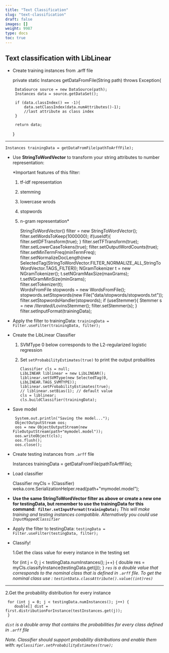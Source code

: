 ```yaml
---
title: "Text Classification"
slug: "text-classification"
draft: false
images: []
weight: 9987
type: docs
toc: true
---
```


## Text classification with LibLinear
 - Create training instances from .arff file


    private static Instances getDataFromFile(String path) throws Exception{

        DataSource source = new DataSource(path);
        Instances data = source.getDataSet();
        
        if (data.classIndex() == -1){
            data.setClassIndex(data.numAttributes()-1);
            //last attribute as class index
        }
        
        return data;    
    }


----------

    Instances trainingData = getDataFromFile(pathToArffFile);

- Use **StringToWordVector** to transform your string attributes to number representation:

    *Important features of this filter:
       
    1. tf-idf representation
    2. stemming
    3. lowercase wrods
    4. stopwords
    5. n-gram representation*


        StringToWordVector() filter = new StringToWordVector();    
        filter.setWordsToKeep(1000000);
        if(useIdf){
            filter.setIDFTransform(true);
        }
        filter.setTFTransform(true);
        filter.setLowerCaseTokens(true);
        filter.setOutputWordCounts(true);
        filter.setMinTermFreq(minTermFreq);
        filter.setNormalizeDocLength(new SelectedTag(StringToWordVector.FILTER_NORMALIZE_ALL,StringToWordVector.TAGS_FILTER));
        NGramTokenizer t = new NGramTokenizer();
        t.setNGramMaxSize(maxGrams);
        t.setNGramMinSize(minGrams);    
        filter.setTokenizer(t);     
        WordsFromFile stopwords = new WordsFromFile();
        stopwords.setStopwords(new File("data/stopwords/stopwords.txt"));
        filter.setStopwordsHandler(stopwords);
        if (useStemmer){
            Stemmer s = new /*Iterated*/LovinsStemmer();
            filter.setStemmer(s);
        }
        filter.setInputFormat(trainingData);

 - Apply the filter to trainingData: `trainingData = Filter.useFilter(trainingData, filter); `

 - Create the LibLinear Classifier

     1. SVMType 0 below corresponds to the L2-regularized logistic regression
     2. Set `setProbabilityEstimates(true)` to print the output probalities

            
            Classifier cls = null;
            LibLINEAR liblinear = new LibLINEAR();
            liblinear.setSVMType(new SelectedTag(0, LibLINEAR.TAGS_SVMTYPE));
            liblinear.setProbabilityEstimates(true);
            // liblinear.setBias(1); // default value
            cls = liblinear;
            cls.buildClassifier(trainingData);

 - Save model


        System.out.println("Saving the model...");
        ObjectOutputStream oos;
        oos = new ObjectOutputStream(new FileOutputStream(path+"mymodel.model"));
        oos.writeObject(cls);
        oos.flush();
        oos.close();

 - Create testing instances from `.arff` file

   

     Instances trainingData = getDataFromFile(pathToArffFile);

 - Load classifier


    Classifier myCls = (Classifier) weka.core.SerializationHelper.read(path+"mymodel.model");

 - **Use the same StringToWordVector filter as above or create a new one for testingData, but remember to use the trainingData for this command:` filter.setInputFormat(trainingData);`** *This will make training and testing instances compatible.
Alternatively you could use `InputMappedClassifier`*

 - Apply the filter to testingData: `testingData = Filter.useFilter(testingData, filter); `

 - Classify!

   1.Get the class value for every instance in the testing set

    
     for (int j = 0; j < testingData.numInstances(); j++) {
        double res = myCls.classifyInstance(testingData.get(j));
     }
*`res` is a double value that corresponds to the nominal class that is defined in `.arff` file. To get the nominal class use : `testintData.classAttribute().value((int)res)`*

    

----------
   2.Get the probability distribution for every instance

     for (int j = 0; j < testingData.numInstances(); j++) {
        double[] dist = first.distributionForInstance(testInstances.get(j));
     }
*`dist` is a double array that contains the probabilities for every class defined in `.arff` file*

*Note. Classifier should support probability distributions and enable them with: `myClassifier.setProbabilityEstimates(true);`*


     


